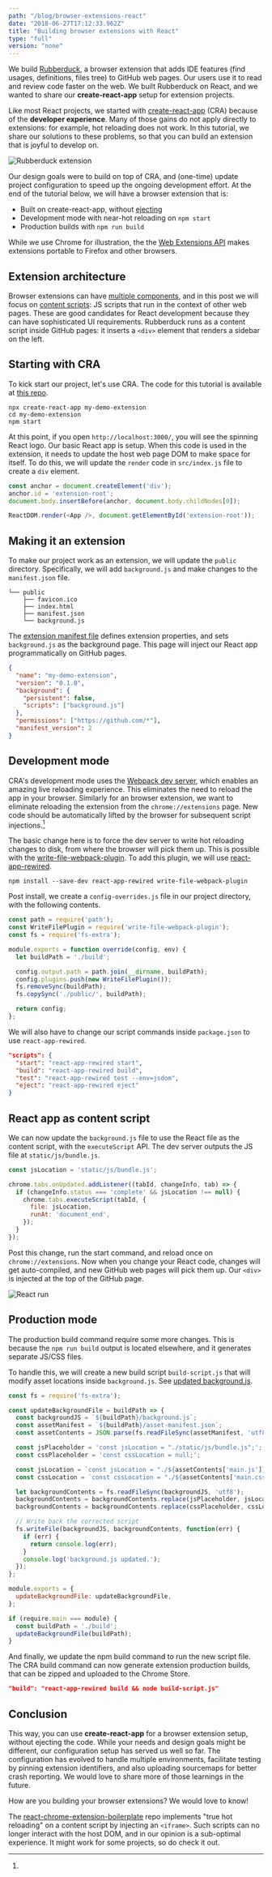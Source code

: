 ```yaml
---
path: "/blog/browser-extensions-react"
date: "2018-06-27T17:12:33.962Z"
title: "Building browser extensions with React"
type: "full"
version: "none"
---
```


We build [Rubberduck](/), a browser extension that adds IDE features (find usages, definitions, files tree) to GitHub web pages. Our users use it to read and review code faster on the web. We built Rubberduck on React, and we wanted to share our **create-react-app** setup for extension projects.

Like most React projects, we started with [create-react-app](https://github.com/facebook/create-react-app) (CRA) because of the **developer experience**. Many of those gains do not apply directly to extensions: for example, hot reloading does not work. In this tutorial, we share our solutions to these problems, so that you can build an extension that is joyful to develop on.

![Rubberduck extension](./redux-example.gif)

Our design goals were to build on top of CRA, and (one-time) update project configuration to speed up the ongoing development effort. At the end of the tutorial below, we will have a browser extension that is:

* Built on create-react-app, without [ejecting](https://github.com/facebook/create-react-app/blob/master/packages/react-scripts/template/README.md#npm-run-eject)
* Development mode with near-hot reloading on `npm start`
* Production builds with `npm run build`

While we use Chrome for illustration, the the [Web Extensions API](https://developer.mozilla.org/en-US/Add-ons/WebExtensions) makes extensions portable to Firefox and other browsers.

## Extension architecture

Browser extensions can have [multiple components](https://developer.chrome.com/extensions/overview#arch), and in this post we will focus on [content scripts](https://developer.chrome.com/extensions/content_scripts): JS scripts that run in the context of other web pages. These are good candidates for React development because they can have sophisticated UI requirements. Rubberduck runs as a content script inside GitHub pages: it inserts a `<div>` element that renders a sidebar on the left.

## Starting with CRA

To kick start our project, let's use CRA. The code for this tutorial is available at [this repo](https://github.com/karigari/my-react-extension).

```
npx create-react-app my-demo-extension
cd my-demo-extension
npm start
```

At this point, if you open `http://localhost:3000/`, you will see the spinning React logo. Our basic React app is setup. When this code is used in the extension, it needs to update the host web page DOM to make space for itself. To do this, we will update the `render` code in `src/index.js` file to create a `div` element.

```javascript
const anchor = document.createElement('div');
anchor.id = 'extension-root';
document.body.insertBefore(anchor, document.body.childNodes[0]);

ReactDOM.render(<App />, document.getElementById('extension-root'));
```

## Making it an extension

To make our project work as an extension, we will update the `public` directory. Specifically, we will add `background.js` and make changes to the `manifest.json` file.

```
└── public
    ├── favicon.ico
    ├── index.html
    ├── manifest.json
    └── background.js
```

The [extension manifest file](https://developer.chrome.com/extensions/manifest) defines extension properties, and sets `background.js` as the background page. This page will inject our React app programmatically on GitHub pages.

```json
{
  "name": "my-demo-extension",
  "version": "0.1.0",
  "background": {
    "persistent": false,
    "scripts": ["background.js"]
  },
  "permissions": ["https://github.com/*"],
  "manifest_version": 2
}
```

## Development mode

CRA's development mode uses the [Webpack dev server](https://github.com/webpack/webpack-dev-server), which enables an amazing live reloading experience. This eliminates the need to reload the app in your browser. Similarly for an browser extension, we want to eliminate reloading the extension from the `chrome://extensions` page. New code should be automatically lifted by the browser for subsequent script injections.[^1]

The basic change here is to force the dev server to write hot reloading changes to disk, from where the browser will pick them up. This is possible with the [write-file-webpack-plugin](https://github.com/gajus/write-file-webpack-plugin). To add this plugin, we will use [react-app-rewired](https://github.com/timarney/react-app-rewired).

```
npm install --save-dev react-app-rewired write-file-webpack-plugin
```

Post install, we create a `config-overrides.js` file in our project directory, with the following contents.

```javascript
const path = require('path');
const WriteFilePlugin = require('write-file-webpack-plugin');
const fs = require('fs-extra');

module.exports = function override(config, env) {
  let buildPath = './build';

  config.output.path = path.join(__dirname, buildPath);
  config.plugins.push(new WriteFilePlugin());
  fs.removeSync(buildPath);
  fs.copySync('./public/', buildPath);

  return config;
};
```

We will also have to change our script commands inside `package.json` to use `react-app-rewired`.

```json
"scripts": {
  "start": "react-app-rewired start",
  "build": "react-app-rewired build",
  "test": "react-app-rewired test --env=jsdom",
  "eject": "react-app-rewired eject"
}
```

## React app as content script

We can now update the `background.js` file to use the React file as the content script, with the `executeScript` API. The dev server outputs the JS file at `static/js/bundle.js`.

```javascript
const jsLocation = 'static/js/bundle.js';

chrome.tabs.onUpdated.addListener((tabId, changeInfo, tab) => {
  if (changeInfo.status === 'complete' && jsLocation !== null) {
    chrome.tabs.executeScript(tabId, {
      file: jsLocation,
      runAt: 'document_end',
    });
  }
});
```

Post this change, run the start command, and reload once on `chrome://extensions`. Now when you change your React code, changes will get auto-compiled, and new GitHub web pages will pick them up. Our `<div>` is injected at the top of the GitHub page.

![React run](./react-run-start.png)

## Production mode

The production build command require some more changes. This is because the `npm run build` output is located elsewhere, and it generates separate JS/CSS files.

To handle this, we will create a new build script `build-script.js` that will modify asset locations inside `background.js`. See [updated background.js](https://github.com/karigari/my-react-extension/blob/master/public/background.js).

```javascript
const fs = require('fs-extra');

const updateBackgroundFile = buildPath => {
  const backgroundJS = `${buildPath}/background.js`;
  const assetManifest = `${buildPath}/asset-manifest.json`;
  const assetContents = JSON.parse(fs.readFileSync(assetManifest, 'utf8'));

  const jsPlaceholder = 'const jsLocation = "./static/js/bundle.js";';
  const cssPlaceholder = 'const cssLocation = null;';

  const jsLocation = `const jsLocation = "./${assetContents['main.js']}";`;
  const cssLocation = `const cssLocation = "./${assetContents['main.css']}";`;

  let backgroundContents = fs.readFileSync(backgroundJS, 'utf8');
  backgroundContents = backgroundContents.replace(jsPlaceholder, jsLocation);
  backgroundContents = backgroundContents.replace(cssPlaceholder, cssLocation);

  // Write back the corrected script
  fs.writeFile(backgroundJS, backgroundContents, function(err) {
    if (err) {
      return console.log(err);
    }
    console.log('background.js updated.');
  });
};

module.exports = {
  updateBackgroundFile: updateBackgroundFile,
};

if (require.main === module) {
  const buildPath = './build';
  updateBackgroundFile(buildPath);
}
```

And finally, we update the npm build command to run the new script file. The CRA build command can now generate extension production builds, that can be zipped and uploaded to the Chrome Store.

```json
"build": "react-app-rewired build && node build-script.js"
```

## Conclusion

This way, you can use **create-react-app** for a browser extension setup, without ejecting the code. While your needs and design goals might be different, our configuration setup has served us well so far. The configuration has evolved to handle multiple environments, facilitate testing by pinning extension identifiers, and also uploading sourcemaps for better crash reporting. We would love to share more of those learnings in the future.

How are you building your browser extensions? We would love to know!

[^1]:

  The [react-chrome-extension-boilerplate](https://github.com/jhen0409/react-chrome-extension-boilerplate) repo implements "true hot reloading" on a content script by injecting an `<iframe>`. Such scripts can no longer interact with the host DOM, and in our opinion is a sub-optimal experience. It might work for some projects, so do check it out.
